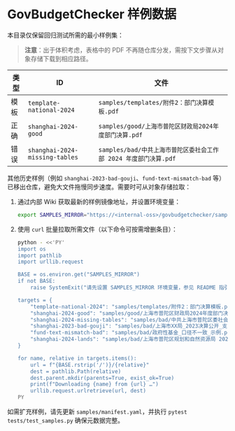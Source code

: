 # GovBudgetChecker 样例数据

本目录仅保留回归测试所需的最小样例集：

> **注意**：出于体积考虑，表格中的 PDF 不再随仓库分发，需按下文步骤从对象存储下载到相应路径。

| 类型 | ID | 文件 |
| --- | --- | --- |
| 模板 | `template-national-2024` | `samples/templates/附件2：部门决算模板.pdf` |
| 正确 | `shanghai-2024-good` | `samples/good/上海市普陀区财政局2024年度部门决算.pdf` |
| 错误 | `shanghai-2024-missing-tables` | `samples/bad/中共上海市普陀区委社会工作部 2024 年度部门决算.pdf` |

其他历史样例（例如 `shanghai-2023-bad-gouji`、`fund-text-mismatch-bad` 等）已移出仓库，避免大文件拖慢同步速度。需要时可从对象存储拉取：

1. 通过内部 Wiki 获取最新的样例镜像地址，并设置环境变量：

   ```bash
   export SAMPLES_MIRROR="https://<internal-oss>/govbudgetchecker/samples/2024-09-25"
   ```

2. 使用 `curl` 批量拉取所需文件（以下命令可按需增删条目）：

   ```bash
   python - <<'PY'
   import os
   import pathlib
   import urllib.request

   BASE = os.environ.get("SAMPLES_MIRROR")
   if not BASE:
       raise SystemExit("请先设置 SAMPLES_MIRROR 环境变量，参见 README 指引。")

   targets = {
       "template-national-2024": "samples/templates/附件2：部门决算模板.pdf",
       "shanghai-2024-good": "samples/good/上海市普陀区财政局2024年度部门决算.pdf",
       "shanghai-2024-missing-tables": "samples/bad/中共上海市普陀区委社会工作部 2024 年度部门决算.pdf",
       "shanghai-2023-bad-gouji": "samples/bad/上海市XX局_2023决算公开_支出勾稽错误.pdf",
       "fund-text-mismatch-bad": "samples/bad/政府性基金_口径不一致_示例.pdf",
       "shanghai-2024-lands": "samples/bad/上海市普陀区规划和自然资源局 2024 年度部门决算.pdf",
   }

   for name, relative in targets.items():
       url = f"{BASE.rstrip('/')}/{relative}"
       dest = pathlib.Path(relative)
       dest.parent.mkdir(parents=True, exist_ok=True)
       print(f"Downloading {name} from {url} …")
       urllib.request.urlretrieve(url, dest)
   PY
   ```

如需扩充样例，请先更新 `samples/manifest.yaml`，并执行 `pytest tests/test_samples.py` 确保元数据完整。

